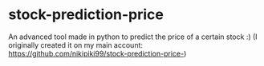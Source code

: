 # stock-prediction-price
An advanced tool made in python to predict the price of a certain stock :)
(I originally created it on my main account: https://github.com/nikipiki99/stock-prediction-price-)

